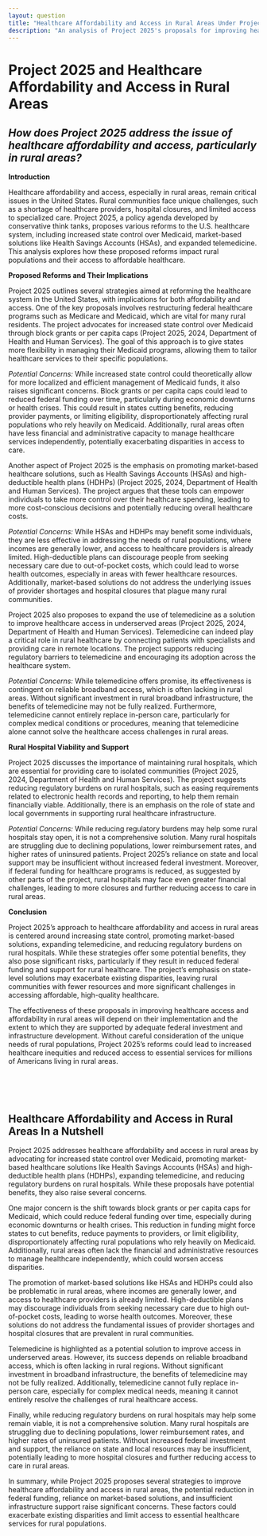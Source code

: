 ```yaml
---
layout: question
title: "Healthcare Affordability and Access in Rural Areas Under Project 2025"
description: "An analysis of Project 2025's proposals for improving healthcare affordability and access in rural areas, focusing on Medicaid, market-based solutions, and telemedicine."
---
```


# Project 2025 and Healthcare Affordability and Access in Rural Areas

## *How does Project 2025 address the issue of healthcare affordability and access, particularly in rural areas?*

**Introduction**

Healthcare affordability and access, especially in rural areas, remain critical issues in the United States. Rural communities face unique challenges, such as a shortage of healthcare providers, hospital closures, and limited access to specialized care. Project 2025, a policy agenda developed by conservative think tanks, proposes various reforms to the U.S. healthcare system, including increased state control over Medicaid, market-based solutions like Health Savings Accounts (HSAs), and expanded telemedicine. This analysis explores how these proposed reforms impact rural populations and their access to affordable healthcare.

**Proposed Reforms and Their Implications**

Project 2025 outlines several strategies aimed at reforming the healthcare system in the United States, with implications for both affordability and access. One of the key proposals involves restructuring federal healthcare programs such as Medicare and Medicaid, which are vital for many rural residents. The project advocates for increased state control over Medicaid through block grants or per capita caps (Project 2025, 2024, Department of Health and Human Services). The goal of this approach is to give states more flexibility in managing their Medicaid programs, allowing them to tailor healthcare services to their specific populations.

*Potential Concerns:* While increased state control could theoretically allow for more localized and efficient management of Medicaid funds, it also raises significant concerns. Block grants or per capita caps could lead to reduced federal funding over time, particularly during economic downturns or health crises. This could result in states cutting benefits, reducing provider payments, or limiting eligibility, disproportionately affecting rural populations who rely heavily on Medicaid. Additionally, rural areas often have less financial and administrative capacity to manage healthcare services independently, potentially exacerbating disparities in access to care.

Another aspect of Project 2025 is the emphasis on promoting market-based healthcare solutions, such as Health Savings Accounts (HSAs) and high-deductible health plans (HDHPs) (Project 2025, 2024, Department of Health and Human Services). The project argues that these tools can empower individuals to take more control over their healthcare spending, leading to more cost-conscious decisions and potentially reducing overall healthcare costs.

*Potential Concerns:* While HSAs and HDHPs may benefit some individuals, they are less effective in addressing the needs of rural populations, where incomes are generally lower, and access to healthcare providers is already limited. High-deductible plans can discourage people from seeking necessary care due to out-of-pocket costs, which could lead to worse health outcomes, especially in areas with fewer healthcare resources. Additionally, market-based solutions do not address the underlying issues of provider shortages and hospital closures that plague many rural communities.

Project 2025 also proposes to expand the use of telemedicine as a solution to improve healthcare access in underserved areas (Project 2025, 2024, Department of Health and Human Services). Telemedicine can indeed play a critical role in rural healthcare by connecting patients with specialists and providing care in remote locations. The project supports reducing regulatory barriers to telemedicine and encouraging its adoption across the healthcare system.

*Potential Concerns:* While telemedicine offers promise, its effectiveness is contingent on reliable broadband access, which is often lacking in rural areas. Without significant investment in rural broadband infrastructure, the benefits of telemedicine may not be fully realized. Furthermore, telemedicine cannot entirely replace in-person care, particularly for complex medical conditions or procedures, meaning that telemedicine alone cannot solve the healthcare access challenges in rural areas.

**Rural Hospital Viability and Support**

Project 2025 discusses the importance of maintaining rural hospitals, which are essential for providing care to isolated communities (Project 2025, 2024, Department of Health and Human Services). The project suggests reducing regulatory burdens on rural hospitals, such as easing requirements related to electronic health records and reporting, to help them remain financially viable. Additionally, there is an emphasis on the role of state and local governments in supporting rural healthcare infrastructure.

*Potential Concerns:* While reducing regulatory burdens may help some rural hospitals stay open, it is not a comprehensive solution. Many rural hospitals are struggling due to declining populations, lower reimbursement rates, and higher rates of uninsured patients. Project 2025’s reliance on state and local support may be insufficient without increased federal investment. Moreover, if federal funding for healthcare programs is reduced, as suggested by other parts of the project, rural hospitals may face even greater financial challenges, leading to more closures and further reducing access to care in rural areas.

**Conclusion**

Project 2025’s approach to healthcare affordability and access in rural areas is centered around increasing state control, promoting market-based solutions, expanding telemedicine, and reducing regulatory burdens on rural hospitals. While these strategies offer some potential benefits, they also pose significant risks, particularly if they result in reduced federal funding and support for rural healthcare. The project’s emphasis on state-level solutions may exacerbate existing disparities, leaving rural communities with fewer resources and more significant challenges in accessing affordable, high-quality healthcare.

The effectiveness of these proposals in improving healthcare access and affordability in rural areas will depend on their implementation and the extent to which they are supported by adequate federal investment and infrastructure development. Without careful consideration of the unique needs of rural populations, Project 2025’s reforms could lead to increased healthcare inequities and reduced access to essential services for millions of Americans living in rural areas.

<br><br><br>

## <span id="nutshell">Healthcare Affordability and Access in Rural Areas In a Nutshell</span>

Project 2025 addresses healthcare affordability and access in rural areas by advocating for increased state control over Medicaid, promoting market-based healthcare solutions like Health Savings Accounts (HSAs) and high-deductible health plans (HDHPs), expanding telemedicine, and reducing regulatory burdens on rural hospitals. While these proposals have potential benefits, they also raise several concerns.

One major concern is the shift towards block grants or per capita caps for Medicaid, which could reduce federal funding over time, especially during economic downturns or health crises. This reduction in funding might force states to cut benefits, reduce payments to providers, or limit eligibility, disproportionately affecting rural populations who rely heavily on Medicaid. Additionally, rural areas often lack the financial and administrative resources to manage healthcare independently, which could worsen access disparities.

The promotion of market-based solutions like HSAs and HDHPs could also be problematic in rural areas, where incomes are generally lower, and access to healthcare providers is already limited. High-deductible plans may discourage individuals from seeking necessary care due to high out-of-pocket costs, leading to worse health outcomes. Moreover, these solutions do not address the fundamental issues of provider shortages and hospital closures that are prevalent in rural communities.

Telemedicine is highlighted as a potential solution to improve access in underserved areas. However, its success depends on reliable broadband access, which is often lacking in rural regions. Without significant investment in broadband infrastructure, the benefits of telemedicine may not be fully realized. Additionally, telemedicine cannot fully replace in-person care, especially for complex medical needs, meaning it cannot entirely resolve the challenges of rural healthcare access.

Finally, while reducing regulatory burdens on rural hospitals may help some remain viable, it is not a comprehensive solution. Many rural hospitals are struggling due to declining populations, lower reimbursement rates, and higher rates of uninsured patients. Without increased federal investment and support, the reliance on state and local resources may be insufficient, potentially leading to more hospital closures and further reducing access to care in rural areas.

In summary, while Project 2025 proposes several strategies to improve healthcare affordability and access in rural areas, the potential reduction in federal funding, reliance on market-based solutions, and insufficient infrastructure support raise significant concerns. These factors could exacerbate existing disparities and limit access to essential healthcare services for rural populations.
